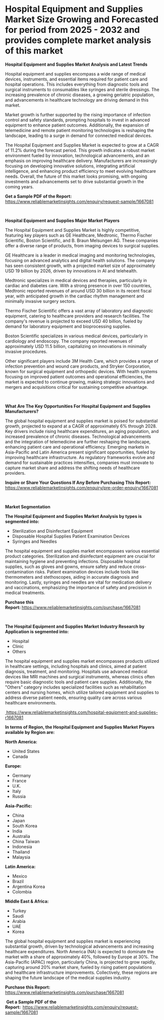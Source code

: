 <p><h1>Hospital Equipment and Supplies Market Size Growing and Forecasted for period from 2025 - 2032 and provides complete market analysis of this market</h1></p><p><strong>Hospital Equipment and Supplies Market Analysis and Latest Trends</strong></p>
<p><p>Hospital equipment and supplies encompass a wide range of medical devices, instruments, and essential items required for patient care and hospital operations. This includes everything from diagnostic tools and surgical instruments to consumables like syringes and sterile dressings. The increasing prevalence of chronic diseases, a growing geriatric population, and advancements in healthcare technology are driving demand in this market.</p><p>Market growth is further supported by the rising importance of infection control and safety standards, prompting hospitals to invest in advanced equipment to enhance patient outcomes. Additionally, the expansion of telemedicine and remote patient monitoring technologies is reshaping the landscape, leading to a surge in demand for connected medical devices.</p><p>The Hospital Equipment and Supplies Market is expected to grow at a CAGR of 11.2% during the forecast period. This growth indicates a robust market environment fueled by innovation, technological advancements, and an emphasis on improving healthcare delivery. Manufacturers are increasingly focusing on developing innovative solutions, integrating artificial intelligence, and enhancing product efficiency to meet evolving healthcare needs. Overall, the future of this market looks promising, with ongoing investments and advancements set to drive substantial growth in the coming years.</p></p>
<p><strong>Get a Sample PDF of the Report:&nbsp;</strong> <a href="https://www.reliablemarketinsights.com/enquiry/request-sample/1667081?utm_campaign=3646&utm_medium=2&utm_source=Github&utm_content=ia&utm_term=17042025&utm_id=hospital-equipment-and-supplies">https://www.reliablemarketinsights.com/enquiry/request-sample/1667081</a></p>
<p>&nbsp;</p>
<p><strong>Hospital Equipment and Supplies Major Market Players</strong></p>
<p><p>The Hospital Equipment and Supplies Market is highly competitive, featuring key players such as GE Healthcare, Medtronic, Thermo Fischer Scientific, Boston Scientific, and B. Braun Melsungen AG. These companies offer a diverse range of products, from imaging devices to surgical supplies.</p><p>GE Healthcare is a leader in medical imaging and monitoring technologies, focusing on advanced analytics and digital health solutions. The company has seen consistent growth, with a projected market size of approximately USD 19 billion by 2026, driven by innovations in AI and telehealth.</p><p>Medtronic specializes in medical devices and therapies, particularly in cardiac and diabetes care. With a strong presence in over 150 countries, Medtronic reported revenues of around USD 30 billion in its recent fiscal year, with anticipated growth in the cardiac rhythm management and minimally invasive surgery sectors.</p><p>Thermo Fischer Scientific offers a vast array of laboratory and diagnostic equipment, catering to healthcare providers and research facilities. The company's revenue is projected to exceed USD 40 billion, fueled by demand for laboratory equipment and bioprocessing supplies.</p><p>Boston Scientific specializes in various medical devices, particularly in cardiology and endoscopy. The company reported revenues of approximately USD 11.5 billion, capitalizing on innovations in minimally invasive procedures.</p><p>Other significant players include 3M Health Care, which provides a range of infection prevention and wound care products, and Stryker Corporation, known for surgical equipment and orthopedic devices. With health systems focusing on improved patient outcomes and operational efficiencies, the market is expected to continue growing, making strategic innovations and mergers and acquisitions critical for sustaining competitive advantage.</p></p>
<p>&nbsp;</p>
<p><strong>What Are The Key Opportunities For Hospital Equipment and Supplies Manufacturers?</strong></p>
<p><p>The global hospital equipment and supplies market is poised for substantial growth, projected to expand at a CAGR of approximately 6% through 2028. Key drivers include rising healthcare expenditures, an aging population, and increased prevalence of chronic diseases. Technological advancements and the integration of telemedicine are further reshaping the landscape, enhancing patient care and operational efficiency. Emerging markets in Asia-Pacific and Latin America present significant opportunities, fueled by improving healthcare infrastructure. As regulatory frameworks evolve and demand for sustainable practices intensifies, companies must innovate to capture market share and address the shifting needs of healthcare providers.</p></p>
<p><strong>Inquire or Share Your Questions If Any Before Purchasing This Report:</strong> <a href="https://www.reliablemarketinsights.com/enquiry/pre-order-enquiry/1667081?utm_campaign=3646&utm_medium=2&utm_source=Github&utm_content=ia&utm_term=17042025&utm_id=hospital-equipment-and-supplies">https://www.reliablemarketinsights.com/enquiry/pre-order-enquiry/1667081</a></p>
<p>&nbsp;</p>
<p><strong>Market Segmentation</strong></p>
<p><strong>The Hospital Equipment and Supplies Market Analysis by types is segmented into:</strong></p>
<p><ul><li>Sterilization and Disinfectant Equipment</li><li>Disposable Hospital Supplies Patient Examination Devices</li><li>Syringes and Needles</li></ul></p>
<p><p>The hospital equipment and supplies market encompasses various essential product categories. Sterilization and disinfectant equipment are crucial for maintaining hygiene and preventing infections. Disposable hospital supplies, such as gloves and gowns, ensure safety and reduce cross-contamination risks. Patient examination devices include tools like thermometers and stethoscopes, aiding in accurate diagnosis and monitoring. Lastly, syringes and needles are vital for medication delivery and vaccinations, emphasizing the importance of safety and precision in medical treatments.</p></p>
<p><strong>Purchase this Report:&nbsp;</strong><a href="https://www.reliablemarketinsights.com/purchase/1667081?utm_campaign=3646&utm_medium=2&utm_source=Github&utm_content=ia&utm_term=17042025&utm_id=hospital-equipment-and-supplies">https://www.reliablemarketinsights.com/purchase/1667081</a></p>
<p>&nbsp;</p>
<p><strong>The Hospital Equipment and Supplies Market Industry Research by Application is segmented into:</strong></p>
<p><ul><li>Hospital</li><li>Clinic</li><li>Others</li></ul></p>
<p><p>The hospital equipment and supplies market encompasses products utilized in healthcare settings, including hospitals and clinics, aimed at patient diagnosis, treatment, and monitoring. Hospitals use advanced medical devices like MRI machines and surgical instruments, whereas clinics often require basic diagnostic tools and patient care supplies. Additionally, the "Others" category includes specialized facilities such as rehabilitation centers and nursing homes, which utilize tailored equipment and supplies to address diverse patient needs, ensuring quality care across various healthcare environments.</p></p>
<p><a href="https://www.reliablemarketinsights.com/hospital-equipment-and-supplies-r1667081?utm_campaign=3646&utm_medium=2&utm_source=Github&utm_content=ia&utm_term=17042025&utm_id=hospital-equipment-and-supplies">&nbsp;https://www.reliablemarketinsights.com/hospital-equipment-and-supplies-r1667081</a></p>
<p><strong>In terms of Region, the Hospital Equipment and Supplies Market Players available by Region are:</strong></p>
<p>
    <p> <strong> North America: </strong>
        <ul>
            <li>United States</li>
            <li>Canada</li>
        </ul>
        </p> 
    <p> <strong> Europe: </strong>
        <ul>
            <li>Germany</li>
            <li>France</li>
            <li>U.K.</li>
            <li>Italy</li>
            <li>Russia</li>
        </ul>
        </p> 
    <p> <strong> Asia-Pacific: </strong>
        <ul>
            <li>China</li>
            <li>Japan</li>
            <li>South Korea</li>
            <li>India</li>
            <li>Australia</li>
            <li>China Taiwan</li>
            <li>Indonesia</li>
            <li>Thailand</li>
            <li>Malaysia</li>
        </ul>
        </p> 
    <p> <strong> Latin America: </strong>
        <ul>
            <li>Mexico</li>
            <li>Brazil</li>
            <li>Argentina Korea</li>
            <li>Colombia</li>
        </ul>
        </p> 
    <p> <strong> Middle East & Africa: </strong>
        <ul>
            <li>Turkey</li>
            <li>Saudi</li>
            <li>Arabia</li>
            <li>UAE</li>
            <li>Korea</li>
        </ul>
    </p>
    </p>
<p><p>The global hospital equipment and supplies market is experiencing substantial growth, driven by technological advancements and increasing healthcare expenditures. North America (NA) is expected to dominate the market with a share of approximately 40%, followed by Europe at 30%. The Asia-Pacific (APAC) region, particularly China, is projected to grow rapidly, capturing around 20% market share, fueled by rising patient populations and healthcare infrastructure improvements. Collectively, these regions are shaping the future landscape of the medical supplies industry.</p></p>
<p><strong>Purchase this Report: </strong><a href="https://www.reliablemarketinsights.com/purchase/1667081?utm_campaign=3646&utm_medium=2&utm_source=Github&utm_content=ia&utm_term=17042025&utm_id=hospital-equipment-and-supplies">https://www.reliablemarketinsights.com/purchase/1667081</a></p>
<p>&nbsp;<strong>Get a Sample PDF of the Report:&nbsp;&nbsp;</strong><a href="https://www.reliablemarketinsights.com/enquiry/request-sample/1667081?utm_campaign=3646&utm_medium=2&utm_source=Github&utm_content=ia&utm_term=17042025&utm_id=hospital-equipment-and-supplies">https://www.reliablemarketinsights.com/enquiry/request-sample/1667081</a></p>
<p><strong></strong></p>
<p><p></p><p></p><p></p></p>